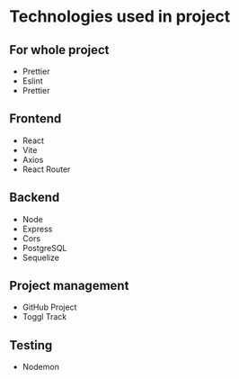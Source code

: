 # Technologies used in project

## For whole project

- Prettier
- Eslint
- Prettier

## Frontend

- React
- Vite
- Axios
- React Router

## Backend

- Node
- Express
- Cors
- PostgreSQL
- Sequelize

## Project management

- GitHub Project
- Toggl Track

## Testing

- Nodemon
